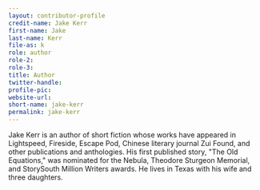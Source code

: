 ```yaml
---
layout: contributor-profile
credit-name: Jake Kerr
first-name: Jake
last-name: Kerr
file-as: k
role: author
role-2:
role-3:
title: Author
twitter-handle:
profile-pic:
website-url:
short-name: jake-kerr
permalink: jake-kerr
---
```


Jake Kerr is an author of short fiction whose works have appeared in Lightspeed, Fireside, Escape Pod, Chinese literary journal Zui Found, and other publications and anthologies. His first published story, "The Old Equations," was nominated for the Nebula, Theodore Sturgeon Memorial, and StorySouth Million Writers awards. He lives in Texas with his wife and three daughters.
